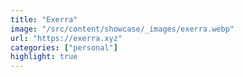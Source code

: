 ```yaml
---
title: "Exerra"
image: "/src/content/showcase/_images/exerra.webp"
url: "https://exerra.xyz"
categories: ["personal"]
highlight: true
---
```

